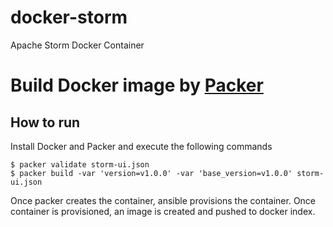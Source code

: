 # docker-storm
Apache Storm Docker Container

# Build Docker image by [Packer](http://www.packer.io/)

## How to run

Install Docker and Packer and execute the following commands

```
$ packer validate storm-ui.json
$ packer build -var 'version=v1.0.0' -var 'base_version=v1.0.0' storm-ui.json
```
Once packer creates the container, ansible provisions the container. Once container is provisioned, an image is created and pushed to docker index.
